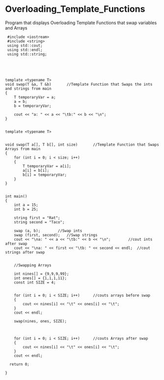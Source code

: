 # Overloading_Template_Functions
Program that displays Overloading Template Functions that swap variables and Arrays


     #include <iostream>
     #include <string>
     using std::cout;
     using std::endl;
     using std::string;





    template <typename T>
    void swap(T &a, T &b)		//Template Function that Swaps the ints and strings from main
    {
    	T temporaryVar = a;
		a = b;
		b = temporaryVar;
	
		cout << "a: " << a << "\tb:" << b << "\n";
    }


    template <typename T>
    
    
    void swap(T a[], T b[], int size)		//Template Function that Swaps Arrays from main
    {
    	for (int i = 0; i < size; i++)
		{
			T temporaryVar = a[i];
			a[i] = b[i];
			b[i] = temporaryVar;
		}
    }


    int main()
    {
		int a = 15;
		int b = 25;

		string first = "Rat";
		string second = "Taco";

		swap (a, b);		//Swap ints
		swap (first, second);	//Swap strings
		cout << "\na: " << a << "\tb:" << b << "\n";		//cout ints after swap
		cout << "\na: " << first << "\tb: " << second << endl;	//cout strings after swap
	
	
		//Swapping Arrays
	
		int nines[] = {9,9,9,99};
		int ones[] = {1,1,1,11};
		const int SIZE = 4;
	
		
		for (int i = 0; i < SIZE; i++)		//couts arrays before swap
		{
			cout << nines[i] << "\t" << ones[i] << "\t";
		}
		cout << endl;
		
		swap(nines, ones, SIZE);
		
	
		
		for (int i = 0; i < SIZE; i++)		//couts Arrays after swap
		{
			cout << nines[i] << "\t" << ones[i] << "\t";
		}
		cout << endl;
	 
      return 0;

    }
